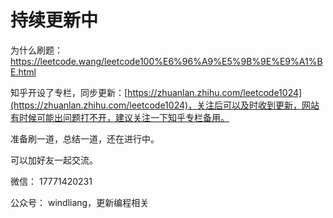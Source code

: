 # 持续更新中

为什么刷题：https://leetcode.wang/leetcode100%E6%96%A9%E5%9B%9E%E9%A1%BE.html

知乎开设了专栏，同步更新：[https://zhuanlan.zhihu.com/leetcode1024](https://zhuanlan.zhihu.com/leetcode1024)，关注后可以及时收到更新，网站有时候可能出问题打不开，建议关注一下知乎专栏备用。

准备刷一道，总结一道，还在进行中。

可以加好友一起交流。

微信： 17771420231

公众号： windliang，更新编程相关